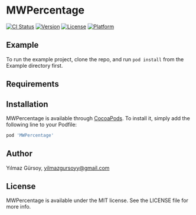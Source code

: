 # MWPercentage

[![CI Status](http://img.shields.io/travis/YilmazGursoy/MWPercentage.svg?style=flat)](https://travis-ci.org/YilmazGursoy/MWPercentage)
[![Version](https://img.shields.io/cocoapods/v/MWPercentage.svg?style=flat)](http://cocoapods.org/pods/MWPercentage)
[![License](https://img.shields.io/cocoapods/l/MWPercentage.svg?style=flat)](http://cocoapods.org/pods/MWPercentage)
[![Platform](https://img.shields.io/cocoapods/p/MWPercentage.svg?style=flat)](http://cocoapods.org/pods/MWPercentage)

## Example

To run the example project, clone the repo, and run `pod install` from the Example directory first.

## Requirements

## Installation

MWPercentage is available through [CocoaPods](http://cocoapods.org). To install
it, simply add the following line to your Podfile:

```ruby
pod 'MWPercentage'
```

## Author

Yılmaz Gürsoy, yilmazgursoyy@gmail.com

## License

MWPercentage is available under the MIT license. See the LICENSE file for more info.
